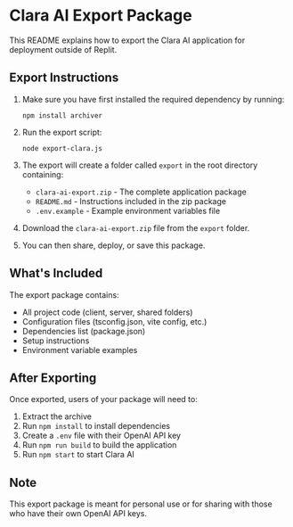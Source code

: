 # Clara AI Export Package

This README explains how to export the Clara AI application for deployment outside of Replit.

## Export Instructions

1. Make sure you have first installed the required dependency by running:
   ```
   npm install archiver
   ```

2. Run the export script:
   ```
   node export-clara.js
   ```

3. The export will create a folder called `export` in the root directory containing:
   - `clara-ai-export.zip` - The complete application package
   - `README.md` - Instructions included in the zip package
   - `.env.example` - Example environment variables file

4. Download the `clara-ai-export.zip` file from the `export` folder.

5. You can then share, deploy, or save this package.

## What's Included

The export package contains:
- All project code (client, server, shared folders)
- Configuration files (tsconfig.json, vite config, etc.)
- Dependencies list (package.json)
- Setup instructions
- Environment variable examples

## After Exporting

Once exported, users of your package will need to:
1. Extract the archive
2. Run `npm install` to install dependencies
3. Create a `.env` file with their OpenAI API key
4. Run `npm run build` to build the application
5. Run `npm start` to start Clara AI

## Note

This export package is meant for personal use or for sharing with those who have their own OpenAI API keys.